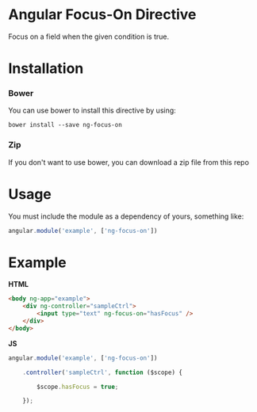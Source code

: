 # Angular Focus-On Directive
Focus on a field when the given condition is true.

# Installation

### Bower
You can use bower to install this directive by using:

``bower install --save ng-focus-on``

### Zip
If you don't want to use bower, you can download a zip file from this repo

# Usage

You must include the module as a dependency of yours, something like:

```Javascript
angular.module('example', ['ng-focus-on'])
```

# Example

**HTML**

```HTML
<body ng-app="example">
    <div ng-controller="sampleCtrl">
        <input type="text" ng-focus-on="hasFocus" />
    </div>
</body>
```

**JS**

```Javascript
angular.module('example', ['ng-focus-on'])

    .controller('sampleCtrl', function ($scope) {

        $scope.hasFocus = true;

    });
```
